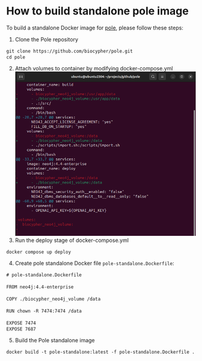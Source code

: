 # How to build standalone pole image

To build a standalone Docker image for [pole](https://github.com/biocypher/pole), please follow these steps:
1. Clone the Pole repository
```
git clone https://github.com/biocypher/pole.git
cd pole
```
2. Attach volumes to container by modifying docker-compose.yml 
![Changes in docker-compose.yml](pole-docker-compose-changes.png)
3. Run the deploy stage of docker-compose.yml
```
docker compose up deploy
```
4. Create pole standalone Docker file `pole-standalone.Dockerfile`:
```
# pole-standalone.Dockerfile

FROM neo4j:4.4-enterprise

COPY ./biocypher_neo4j_volume /data

RUN chown -R 7474:7474 /data

EXPOSE 7474
EXPOSE 7687
```
5. Build the Pole standalone image
```
docker build -t pole-standalone:latest -f pole-standalone.Dockerfile .
```

